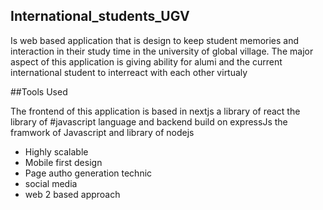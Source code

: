 ## International_students_UGV

Is web based application that is design to keep student memories and interaction in their study time in the university of global village. The major aspect of this application is giving ability for alumi and the current international student to interreact with each other virtualy 

##Tools Used

The frontend of this application is based in nextjs a library of react the library of #javascript language and backend build on expressJs the framwork of Javascript and library of nodejs
- Highly scalable
- Mobile first design
- Page autho  generation technic
- social media
- web 2 based approach
